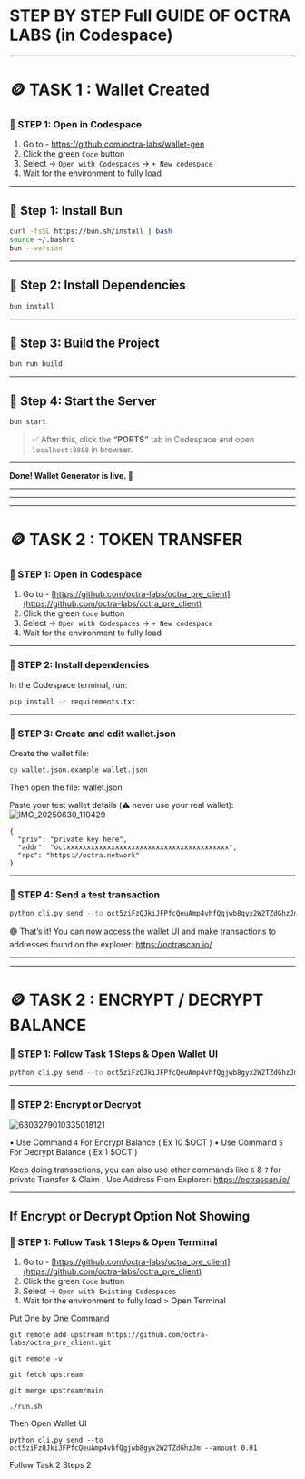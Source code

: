 # STEP BY STEP Full GUIDE OF OCTRA LABS (in Codespace)

---
# 🪙 TASK 1 : Wallet Created

### 🔹 STEP 1: Open in Codespace

1. Go to - https://github.com/octra-labs/wallet-gen
2. Click the green `Code` button  
3. Select → `Open with Codespaces` → `+ New codespace`
4. Wait for the environment to fully load

---

## 🔹 Step 1: Install Bun

```bash
curl -fsSL https://bun.sh/install | bash
source ~/.bashrc
bun --version
````

---

## 🔹 Step 2: Install Dependencies

```bash
bun install
```

---

## 🔹 Step 3: Build the Project

```bash
bun run build
```

---

## 🔹 Step 4: Start the Server

```bash
bun start
```

> ✅ After this, click the **“PORTS”** tab in Codespace and open `localhost:8888` in browser.

---

**Done! Wallet Generator is live. 🔐**

---
---
---

# 🪙 TASK 2 : TOKEN TRANSFER

### 🔹 STEP 1: Open in Codespace

1. Go to - [https://github.com/octra-labs/octra_pre_client](https://github.com/octra-labs/octra_pre_client)
2. Click the green `Code` button  
3. Select → `Open with Codespaces` → `+ New codespace`
4. Wait for the environment to fully load

---

### 🔹 STEP 2: Install dependencies

In the Codespace terminal, run:

```bash
pip install -r requirements.txt
````

---

### 🔹 STEP 3: Create and edit wallet.json

Create the wallet file:

```bash
cp wallet.json.example wallet.json
```

Then open the file: wallet.json

Paste your test wallet details (⚠️ never use your real wallet):
![IMG_20250630_110429](https://github.com/user-attachments/assets/564e1175-80b9-40c2-afa3-38d1c928dd61)




```
{
  "priv": "private key here",
  "addr": "octxxxxxxxxxxxxxxxxxxxxxxxxxxxxxxxxxxxxxxxx",
  "rpc": "https://octra.network"
}
```

---

### 🔹 STEP 4: Send a test transaction

```bash
python cli.py send --to oct5ziFzQJkiJFPfcQeuAmp4vhfQgjwb8gyx2W2TZdGhzJm --amount 0.01
```

🟢 That’s it! You can now access the wallet UI and make transactions to addresses found on the explorer: https://octrascan.io/

---

---
# 🪙 TASK 2 : ENCRYPT / DECRYPT BALANCE

### 🔹 STEP 1: Follow Task 1 Steps & Open Wallet UI
```bash
python cli.py send --to oct5ziFzQJkiJFPfcQeuAmp4vhfQgjwb8gyx2W2TZdGhzJm --amount 0.01
```

---

### 🔹 STEP 2: Encrypt or Decrypt

![6303279010335018121](https://github.com/user-attachments/assets/7a192390-9572-4ab7-8722-01cf3bb95153)


• Use Command `4` For Encrypt Balance ( Ex 10 $OCT )
• Use Command `5` For Decrypt Balance ( Ex 1 $OCT )

Keep doing transactions, you can also use other commands like `6` & `7` for private Transfer & Claim , Use Address From Explorer: https://octrascan.io/

---

## If Encrypt or Decrypt Option Not Showing

### 🔹 STEP 1: Follow Task 1 Steps & Open Terminal

1. Go to - [https://github.com/octra-labs/octra_pre_client](https://github.com/octra-labs/octra_pre_client)
2. Click the green `Code` button  
3. Select → `Open with Existing Codespaces`
4. Wait for the environment to fully load > Open Terminal


Put One by One Command
```
git remote add upstream https://github.com/octra-labs/octra_pre_client.git
```
```
git remote -v
```
```
git fetch upstream
```
```
git merge upstream/main
```
```
./run.sh
```

Then Open Wallet UI
```
python cli.py send --to oct5ziFzQJkiJFPfcQeuAmp4vhfQgjwb8gyx2W2TZdGhzJm --amount 0.01
```
Follow Task 2 Steps 2
